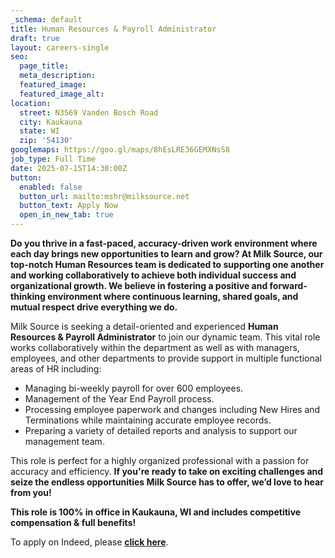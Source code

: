 ```yaml
---
_schema: default
title: Human Resources & Payroll Administrator
draft: true
layout: careers-single
seo:
  page_title:
  meta_description:
  featured_image:
  featured_image_alt:
location:
  street: N3569 Vanden Bosch Road
  city: Kaukauna
  state: WI
  zip: '54130'
googlemaps: https://goo.gl/maps/8hEsLRE36GEMXNsS8
job_type: Full Time
date: 2025-07-15T14:30:00Z
button:
  enabled: false
  button_url: mailto:mshr@milksource.net
  button_text: Apply Now
  open_in_new_tab: true
---
```

**Do you thrive in a fast-paced, accuracy-driven work environment where each day brings new opportunities to learn and grow? At Milk Source, our top-notch Human Resources team is dedicated to supporting one another and working collaboratively to achieve both individual success and organizational growth. We believe in fostering a positive and forward-thinking environment where continuous learning, shared goals, and mutual respect drive everything we do.**

Milk Source is seeking a detail-oriented and experienced **Human Resources & Payroll Administrator** to join our dynamic team. This vital role works collaboratively within the department as well as with managers, employees, and other departments to provide support in multiple functional areas of HR including:

* Managing bi-weekly payroll for over 600 employees.
* Management of the Year End Payroll process.
* Processing employee paperwork and changes including New Hires and Terminations while maintaining accurate employee records.
* Preparing a variety of detailed reports and analysis to support our management team.

This role is perfect for a highly organized professional with a passion for accuracy and efficiency. **If you're ready to take on exciting challenges and seize the endless opportunities Milk Source has to offer, we’d love to hear from you!**

**This role is 100% in office in Kaukauna, WI and includes competitive compensation & full benefits!**

To apply on Indeed, please <a href="https://www.indeed.com/job/human-resourcespayroll-administrator-a58a200e30fb3101" target="_blank" rel="noreferrer nofollow noopener"><strong>click here</strong></a>.